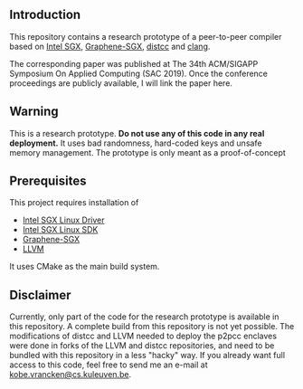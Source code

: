 Introduction
------------

This repository contains a research prototype of a peer-to-peer compiler based on [Intel SGX](https://software.intel.com/en-us/sgx), [Graphene-SGX](https://github.com/oscarlab/graphene), [distcc](https://github.com/distcc/distcc) and [clang](https://clang.llvm.org/).

The corresponding paper was published at The 34th ACM/SIGAPP Symposium On Applied Computing (SAC 2019).
Once the conference proceedings are publicly available, I will link the paper here.


Warning
------------
This is a research prototype. **Do not use any of this code in any real deployment.**
It uses bad randomness, hard-coded keys and unsafe memory management.
The prototype is only meant as a proof-of-concept 

Prerequisites
------------

This project requires installation of 
- [Intel SGX Linux Driver](https://github.com/intel/linux-sgx-driver)
- [Intel SGX Linux SDK](https://github.com/intel/linux-sgx)
- [Graphene-SGX](https://github.com/oscarlab/graphene)
- [LLVM](https://github.com/llvm/llvm-project)

It uses CMake as the main build system.

Disclaimer
-----------
Currently, only part of the code for the research prototype is available in this repository.
A complete build from this repository is not yet possible.
The modifications of distcc and LLVM needed to deploy the p2pcc enclaves were done in forks of
the LLVM and distcc repositories, and need to be bundled with this repository in a less "hacky" way.
If you already want full access to this code, feel free to send me an e-mail at [kobe.vrancken@cs.kuleuven.be](mailto:kobe.vrancken@cs.kuleuven.be).